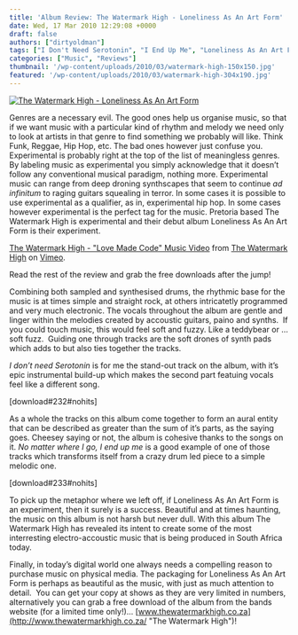 ```yaml
---
title: 'Album Review: The Watermark High - Loneliness As An Art Form'
date: Wed, 17 Mar 2010 12:29:08 +0000
draft: false
authors: ["dirtyoldman"]
tags: ["I Don't Need Serotonin", "I End Up Me", "Loneliness As An Art From", "No Matter Where I Go", "The Watermark High"]
categories: ["Music", "Reviews"]
thumbnail: '/wp-content/uploads/2010/03/watermark-high-150x150.jpg'
featured: '/wp-content/uploads/2010/03/watermark-high-304x190.jpg'
---
```


[![](/wp-content/uploads/2010/03/watermark-high-e1268757531655.jpg "The Watermark High - Loneliness As An Art Form")](/2010/03/17/album-review-the-watermark-high-loneliness-as-an-art-form/watermark-high/)

Genres are a necessary evil. The good ones help us organise music, so that if we want music with a particular kind of rhythm and melody we need only to look at artists in that genre to find something we probably will like. Think Funk, Reggae, Hip Hop, etc. The bad ones however just confuse you. Experimental is probably right at the top of the list of meaningless genres. By labeling music as experimental you simply acknowledge that it doesn’t follow any conventional musical paradigm, nothing more. Experimental music can range from deep droning synthscapes that seem to continue _ad infinitum_ to raging guitars squealing in terror. In some cases it is possible to use experimental as a qualifier, as in, experimental hip hop. In some cases however experimental is the perfect tag for the music. Pretoria based The Watermark High is experimental and their debut album Loneliness As An Art Form is their experiment.

[The Watermark High - "Love Made Code" Music Video](http://vimeo.com/7146893) from [The Watermark High](http://vimeo.com/thewatermarkhigh) on [Vimeo](http://vimeo.com).

Read the rest of the review and grab the free downloads after the jump!

Combining both sampled and synthesised drums, the rhythmic base for the music is at times simple and straight rock, at others intricatetly programmed and very much electronic. The vocals throughout the album are gentle and linger within the melodies created by accoustic guitars, paino and synths.  If you could touch music, this would feel soft and fuzzy. Like a teddybear or … soft fuzz.  Guiding one through tracks are the soft drones of synth pads which adds to but also ties together the tracks.

_I don’t need Serotonin_ is for me the stand-out track on the album, with it’s epic instrumental build-up which makes the second part featuing vocals feel like a different song.

\[download#232#nohits\]

As a whole the tracks on this album come together to form an aural entity that can be described as greater than the sum of it’s parts, as the saying goes. Cheesey saying or not, the album is cohesive thanks to the songs on it. _No matter where I go, I end up me_ is a good example of one of those tracks which transforms itself from a crazy drum led piece to a simple melodic one.

\[download#233#nohits\]

To pick up the metaphor where we left off, if Loneliness As An Art Form is an experiment, then it surely is a success. Beautiful and at times haunting, the music on this album is not harsh but never dull. With this album The Watermark High has revealed its intent to create some of the most interresting electro-accoustic music that is being produced in South Africa today.

Finally, in today’s digital world one always needs a compelling reason to purchase music on physical media. The packaging for Loneliness As An Art Form is perhaps as beautiful as the music, with just as much attention to detail.  You can get your copy at shows as they are very limited in numbers, alternatively you can grab a free download of the album from the bands website (for a limited time only!)... [www.thewatermarkhigh.co.za](http://www.thewatermarkhigh.co.za/ "The Watermark High")!

